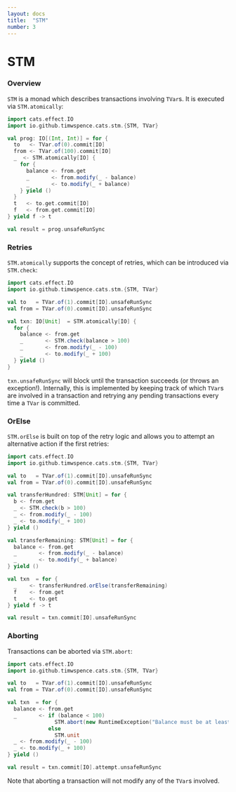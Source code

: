 ```yaml
---
layout: docs
title:  "STM"
number: 3
---
```


# STM

### Overview

`STM` is a monad which describes transactions involving `TVar`s. It is executed via
`STM.atomically`:

```scala mdoc:reset
import cats.effect.IO
import io.github.timwspence.cats.stm.{STM, TVar}

val prog: IO[(Int, Int)] = for {
  to   <- TVar.of(0).commit[IO]
  from <- TVar.of(100).commit[IO]
  _  <- STM.atomically[IO] {
    for {
      balance <- from.get
      _       <- from.modify(_ - balance)
      _       <- to.modify(_ + balance)
    } yield ()
  }
  t   <- to.get.commit[IO]
  f   <- from.get.commit[IO]
} yield f -> t

val result = prog.unsafeRunSync
```

### Retries

`STM.atomically` supports the concept of retries, which can be introduced via
`STM.check`:

```scala mdoc:reset
import cats.effect.IO
import io.github.timwspence.cats.stm.{STM, TVar}

val to   = TVar.of(1).commit[IO].unsafeRunSync
val from = TVar.of(0).commit[IO].unsafeRunSync

val txn: IO[Unit]  = STM.atomically[IO] {
  for {
    balance <- from.get
    _       <- STM.check(balance > 100)
    _       <- from.modify(_ - 100)
    _       <- to.modify(_ + 100)
  } yield ()
}
```

`txn.unsafeRunSync` will block until the transaction succeeds (or throws an
exception!). Internally, this is implemented by keeping track of which `TVar`s are
involved in a transaction and retrying any pending transactions every time a `TVar`
is committed.

### OrElse

`STM.orElse` is built on top of the retry logic and allows you to attempt an
alternative action if the first retries:

```scala mdoc:reset
import cats.effect.IO
import io.github.timwspence.cats.stm.{STM, TVar}

val to   = TVar.of(1).commit[IO].unsafeRunSync
val from = TVar.of(0).commit[IO].unsafeRunSync

val transferHundred: STM[Unit] = for {
  b <- from.get
  _ <- STM.check(b > 100)
  _ <- from.modify(_ - 100)
  _ <- to.modify(_ + 100)
} yield ()

val transferRemaining: STM[Unit] = for {
  balance <- from.get
  _       <- from.modify(_ - balance)
  _       <- to.modify(_ + balance)
} yield ()

val txn  = for {
  _    <- transferHundred.orElse(transferRemaining)
  f    <- from.get
  t    <- to.get
} yield f -> t

val result = txn.commit[IO].unsafeRunSync
```

### Aborting

Transactions can be aborted via `STM.abort`:

```scala mdoc:reset
import cats.effect.IO
import io.github.timwspence.cats.stm.{STM, TVar}

val to   = TVar.of(1).commit[IO].unsafeRunSync
val from = TVar.of(0).commit[IO].unsafeRunSync

val txn  = for {
  balance <- from.get
  _       <- if (balance < 100)
               STM.abort(new RuntimeException("Balance must be at least 100"))
             else
               STM.unit
  _ <- from.modify(_ - 100)
  _ <- to.modify(_ + 100)
} yield ()

val result = txn.commit[IO].attempt.unsafeRunSync
```

Note that aborting a transaction will not modify any of the `TVar`s involved.
